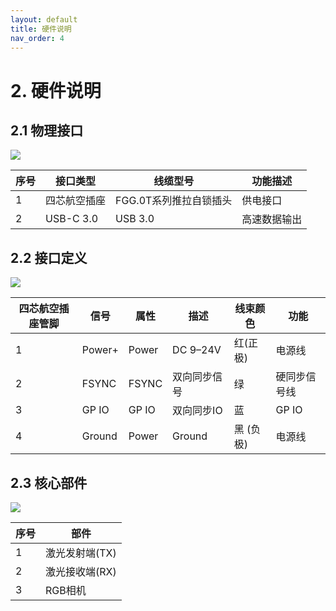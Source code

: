 ```yaml
---
layout: default
title: 硬件说明
nav_order: 4
---
```


# 2. 硬件说明

## 2.1 物理接口

![](https://vvcazjv268.feishu.cn/space/api/box/stream/download/asynccode/?code=OTIwZmU1MDExNDJjOGZjNGYzMTRlYzA4MTgwNmEwMWVfczBqSHE4Z0ZzOFEyV3FkR3owY1lQVkdwUDlDdlROUU1fVG9rZW46RHQwS2JvNDJxbzJzM3h4QkdEcWNKQTY2blZjXzE3NTI0NjAyNzU6MTc1MjQ2Mzg3NV9WNA)

| 序号 | 接口类型     | 线缆型号               | 功能描述     |
| ------ | -------------- | ------------------------ | -------------- |
| 1    | 四芯航空插座 | FGG.0T系列推拉自锁插头 | 供电接口     |
| 2    | USB-C 3.0    | USB 3.0                | 高速数据输出 |

## 2.2 接口定义

![](https://vvcazjv268.feishu.cn/space/api/box/stream/download/asynccode/?code=M2FjZTEyNjk2NjVjY2RhZjMzNzY5NzBiNGVmNmJjNGFfZ1VNT09PRU1UQmN0bW91eTVwdTVtRzdsWFRKQzFjbk5fVG9rZW46RFJTWmJsamUxb0FnTnN4RkkxWGNOMU01blpmXzE3NTI0NjAyNzU6MTc1MjQ2Mzg3NV9WNA)

| 四芯航空插座管脚 | 信号   | 属性  | 描述         | 线束颜色  | 功能         |
| ------------------ | -------- | ------- | -------------- | ----------- | -------------- |
| 1                | Power+ | Power | DC 9–24V    | 红(正极)  | 电源线       |
| 2                | FSYNC  | FSYNC | 双向同步信号 | 绿        | 硬同步信号线 |
| 3                | GP IO  | GP IO | 双向同步IO   | 蓝        | GP IO        |
| 4                | Ground | Power | Ground       | 黑 (负极) | 电源线       |

## 2.3 核心部件

![](https://vvcazjv268.feishu.cn/space/api/box/stream/download/asynccode/?code=N2QxM2JmODI0MzM0OWZhM2E0ZGI0ZGUxZjNmMDBhODVfWGt5R1hPR0xlMmNkbHNpYmhXeFpBYzFReDJJU1lKeE5fVG9rZW46VDhZM2JBNmVnb1V2VlB4MnNXVmM1emZobnJoXzE3NTI0NjAyNzU6MTc1MjQ2Mzg3NV9WNA)

| 序号             | 部件               |
| ---------------- | ------------------- |
| 1                | 激光发射端(TX)      |
| 2                | 激光接收端(RX)      |
| 3                | RGB相机             |

